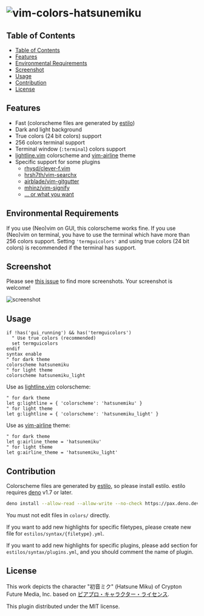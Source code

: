 # ![vim-colors-hatsunemiku](https://ec.crypton.co.jp/img/vocaloid/mikunt/mikunt_logo.png)

## Table of Contents

<!--ts-->

- [Table of Contents](#table-of-contents)
- [Features](#features)
- [Environmental Requirements](#environmental-requirements)
- [Screenshot](#screenshot)
- [Usage](#usage)
- [Contribution](#contribution)
- [License](#license)

<!--te-->

## Features

- Fast (colorscheme files are generated by
  [estilo](https://github.com/jacoborus/estilo))
- Dark and light background
- True colors (24 bit colors) support
- 256 colors terminal support
- Terminal window (`:terminal`) colors support
- [lightline.vim](https://github.com/itchyny/lightline.vim) colorscheme and
  [vim-airline](https://github.com/vim-airline/vim-airline) theme
- Specific support for some plugins
  - [rhysd/clever-f.vim](https://github.com/rhysd/clever-f.vim)
  - [hrsh7th/vim-searchx](https://github.com/hrsh7th/vim-searchx)
  - [airblade/vim-gitgutter](https://github.com/airblade/vim-gitgutter)
  - [mhinz/vim-signify](https://github.com/mhinz/vim-signify)
  - [... or what you want](https://github.com/4513ECHO/vim-colors-hatsunemiku/issues)

## Environmental Requirements

If you use (Neo)vim on GUI, this colorscheme works fine. If you use (Neo)vim on
terminal, you have to use the terminal which have more than 256 colors support.
Setting `'termguicolors'` and using true colors (24 bit colors) is recommended
if the terminal has support.

## Screenshot

Please see
[this issue](https://github.com/4513ECHO/vim-colors-hatsunemiku/issues/1) to
find more screenshots. Your screenshot is welcome!

![screenshot](https://user-images.githubusercontent.com/81011153/159166785-ad4a93f9-f7a7-41a2-9755-37807acb341c.jpeg)

## Usage

```vim
if !has('gui_running') && has('termguicolors')
  " Use true colors (recommended)
  set termguicolors
endif
syntax enable
" for dark theme
colorscheme hatsunemiku
" for light theme
colorscheme hatsunemiku_light
```

Use as [lightline.vim](https://github.com/itchyny/lightline.vim) colorscheme:

```vim
" for dark theme
let g:lightline = { 'colorscheme': 'hatsunemiku' }
" for light theme
let g:lightline = { 'colorscheme': 'hatsunemiku_light' }
```

Use as [vim-airline](https://github.com/vim-airline/vim-airline) theme:

```vim
" for dark theme
let g:airline_theme = 'hatsunemiku'
" for light theme
let g:airline_theme = 'hatsunemiku_light'
```

## Contribution

Colorscheme files are generated by
[estilo](https://github.com/jacoborus/estilo), so please install estilo. estilo
requires [deno](https://deno.land) v1.7 or later.

```sh
deno install --allow-read --allow-write --no-check https://pax.deno.dev/jacoborus/estilo/dist/estilo.js
```

You must not edit files in `colors/` directly.

If you want to add new highlights for specific filetypes, please create new file
for `estilos/syntax/{filetype}.yml`.

If you want to add new highlights for specific plugins, please add section for
`estilos/syntax/plugins.yml`, and you should comment the name of plugin.

## License

This work depicts the character "初音ミク" (Hatsune Miku) of Crypton Future Media,
Inc. based on [ピアプロ・キャラクター・ライセンス](http://piapro.jp/license/pcl/summary).

This plugin distributed under the MIT license.
